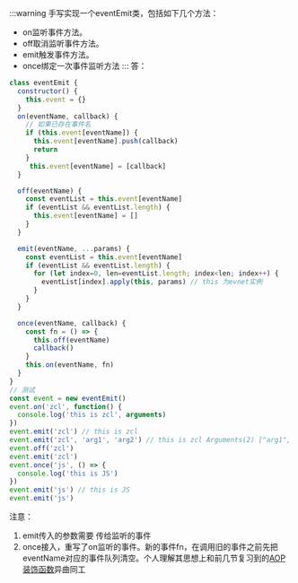 :::warning
手写实现一个eventEmit类，包括如下几个方法：
* on监听事件方法。
* off取消监听事件方法。
* emit触发事件方法。
* once绑定一次事件监听方法
:::
答：
```js
class eventEmit {
  constructor() {
    this.event = {}
  }
  on(eventName, callback) {
    // 如果已存在事件名
    if (this.event[eventName]) {
      this.event[eventName].push(callback)
      return
    }
     this.event[eventName] = [callback]
  }

  off(eventName) {
    const eventList = this.event[eventName]
    if (eventList && eventList.length) {
      this.event[eventName] = []
    }
  }

  emit(eventName, ...params) {
    const eventList = this.event[eventName]
    if (eventList && eventList.length) {
      for (let index=0, len=eventList.length; index<len; index++) {
        eventList[index].apply(this, params) // this 为evnet实例
      }
    }
  }

  once(eventName, callback) {
    const fn = () => {
      this.off(eventName)
      callback()
    }
    this.on(eventName, fn)
  }
}
// 测试
const event = new eventEmit()
event.on('zcl', function() {
  console.log('this is zcl', arguments)
})
event.emit('zcl') // this is zcl
event.emit('zcl', 'arg1', 'arg2') // this is zcl Arguments(2) ["arg1", "arg2", callee: ƒ, Symbol(Symbol.iterator): ƒ]
event.off('zcl')
event.emit('zcl')
event.once('js', () => {
  console.log('this is JS')
})
event.emit('js') // this is JS
event.emit('js')
```
注意：
1. emit传入的参数需要 传给监听的事件
2. once接入，重写了on监听的事件。新的事件fn，在调用旧的事件之前先把eventName对应的事件队列清空。个人理解其思想上和前几节复习到的[AOP装饰函数](./aop.md)异曲同工